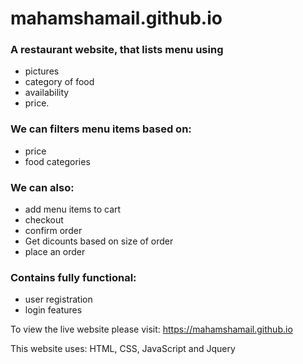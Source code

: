 # mahamshamail.github.io

### A restaurant website, that lists menu using 
* pictures
* category of food
* availability
* price. 

### We can filters menu items based on: 
* price 
* food categories

### We can also:
* add menu items to cart 
* checkout
* confirm order
* Get dicounts based on size of order
* place an order

### Contains fully functional:
* user registration 
* login features

To view the live website please visit: 
https://mahamshamail.github.io

This website uses: HTML, CSS, JavaScript and Jquery 

